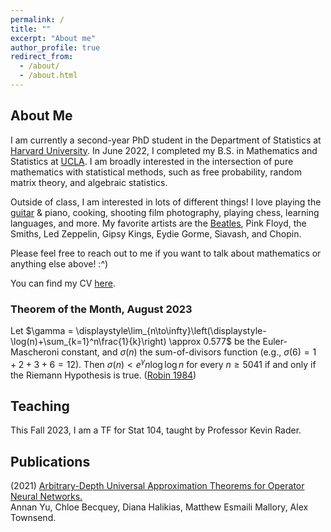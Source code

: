 ```yaml
---
permalink: /
title: ""
excerpt: "About me"
author_profile: true
redirect_from: 
  - /about/
  - /about.html
---
```

## About Me

I am currently a second-year PhD student in the Department of Statistics at [Harvard University](https://statistics.fas.harvard.edu/). In June 2022, I completed my B.S. in Mathematics and Statistics at [UCLA](https://ww3.math.ucla.edu/). I am broadly interested in the intersection of pure mathematics with statistical methods, such as free probability, random matrix theory, and algebraic statistics.

Outside of class, I am interested in lots of different things! I love playing the [guitar](https://mattesmaili.github.io/files/guitar.png) & piano, cooking, shooting film photography, playing chess, learning languages, and more. My favorite artists are the [Beatles](https://open.spotify.com/playlist/07ZKf7841juhmGlI6LMfBd?si=4511ac89f1d14618), Pink Floyd, the Smiths, Led Zeppelin, Gipsy Kings, Eydie Gorme, Siavash, and Chopin.

Please feel free to reach out to me if you want to talk about mathematics or anything else above! :^)

You can find my CV [here](https://mattesmaili.github.io/files/Matthew_Resume.pdf).

### Theorem of the Month, August 2023

Let $\gamma = \displaystyle\lim_{n\to\infty}\left(\displaystyle-\log(n)+\sum_{k=1}^n\frac{1}{k}\right) \approx 0.577$ be the Euler-Mascheroni constant, and $\sigma(n)$ the sum-of-divisors function (e.g., $\sigma(6) = 1 + 2 + 3 + 6 = 12$). Then $\sigma(n) < e^{\gamma}n\log\log n$ for every  $n \geq 5041$ if and only if the Riemann Hypothesis is true. ([Robin 1984](http://zakuski.utsa.edu/~jagy/Robin_1984.pdf))

## Teaching

This Fall 2023, I am a TF for Stat 104, taught by Professor Kevin Rader.

## Publications

(2021) [Arbitrary-Depth Universal Approximation Theorems for Operator Neural Networks.](https://arxiv.org/abs/2109.11354)  
Annan Yu, Chloe Becquey, Diana Halikias, Matthew Esmaili Mallory, Alex Townsend.

